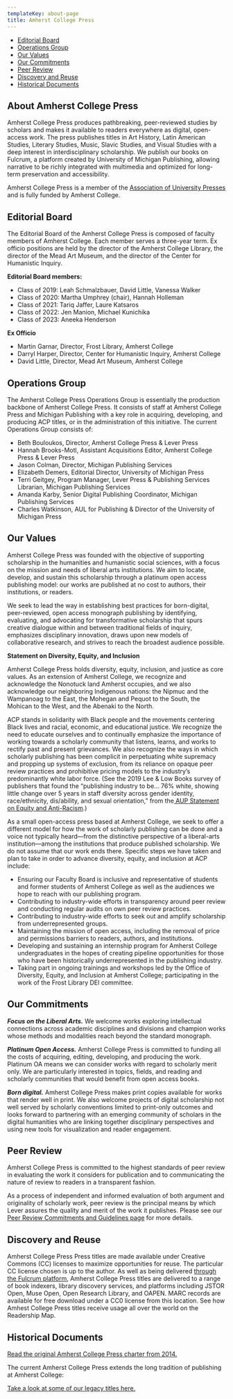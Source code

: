 ```yaml
---
templateKey: about-page
title: Amherst College Press
---
```

<ul class="list-unstyled">
<li><a href="#editorial">Editorial Board</a></li>
<li><a href="#operations">Operations Group</a></li>
<li><a href="#values">Our Values</a></li>
<li><a href="#commitments">Our Commitments</a></li>
<li><a href="#peerreview">Peer Review</a></li>
<li><a href="#discovery">Discovery and Reuse</a></li>
<li><a href="#historical-docs">Historical Documents</a></li>
</ul>

<h2 id="governance">About Amherst College Press</h2>

Amherst College Press produces pathbreaking, peer-reviewed studies by scholars and makes it available to readers everywhere as digital, open-access work. The press publishes titles in Art History, Latin American Studies, Literary Studies, Music, Slavic Studies, and Visual Studies with a deep interest in interdisciplinary scholarship. We publish our books on Fulcrum, a platform created by University of Michigan Publishing, allowing narrative to be richly integrated with multimedia and optimized for long-term preservation and accessibility.

Amherst College Press is a member of the [Association of University Presses](http://www.aupresses.org/) and is fully funded by Amherst College.

<h2 id="editorial">Editorial Board</h2>

The Editorial Board of the Amherst College Press is composed of faculty members of Amherst College. Each member serves a three-year term. Ex officio positions are held by the director of the Amherst College Library, the director of the Mead Art Museum, and the director of the Center for Humanistic Inquiry.

**Editorial Board members:**

* Class of 2019: Leah Schmalzbauer, David Little, Vanessa Walker
* Class of 2020: Martha Umphrey (chair), Hannah Holleman
* Class of 2021: Tariq Jaffer, Laure Katsaros 
* Class of 2022: Jen Manion, Michael Kunichika 
* Class of 2023: Aneeka Henderson

**Ex Officio**

* Martin Garnar, Director, Frost Library, Amherst College
* Darryl Harper, Director, Center for Humanistic Inquiry, Amherst College
* David Little, Director, Mead Art Museum, Amherst College

<h2 id="operations">Operations Group</h2>

The Amherst College Press Operations Group is essentially the production backbone of Amherst College Press. It consists of staff at Amherst College Press and Michigan Publishing with a key role in acquiring, developing, and producing ACP titles, or in the administration of this initiative. The current Operations Group consists of:

* Beth Bouloukos, Director, Amherst College Press & Lever Press
* Hannah Brooks-Motl, Assistant Acquisitions Editor, Amherst College Press & Lever Press
* Jason Colman, Director, Michigan Publishing Services
* Elizabeth Demers, Editorial Director, University of Michigan Press
* Terri Geitgey, Program Manager, Lever Press & Publishing Services Librarian, Michigan Publishing Services
* Amanda Karby, Senior Digital Publishing Coordinator, Michigan Publishing Services
* Charles Watkinson, AUL for Publishing & Director of the University of Michigan Press

<h2 id="values">Our Values</h2>

Amherst College Press was founded with the objective of supporting scholarship in the humanities and humanistic social sciences, with a focus on the mission and needs of liberal arts institutions. We aim to locate, develop, and sustain this scholarship through a platinum open access publishing model: our works are published at no cost to authors, their institutions, or readers.

We seek to lead the way in establishing best practices for born-digital, peer-reviewed, open access monograph publishing by identifying, evaluating, and advocating for transformative scholarship that spurs creative dialogue within and between traditional fields of inquiry, emphasizes disciplinary innovation, draws upon new models of collaborative research, and strives to reach the broadest audience possible.

**Statement on Diversity, Equity, and Inclusion**

Amherst College Press holds diversity, equity, inclusion, and justice as core values. As an extension of Amherst College, we recognize and acknowledge the Nonotuck land Amherst occupies, and we also acknowledge our neighboring Indigenous nations: the Nipmuc and the Wampanoag to the East, the Mohegan and Pequot to the South, the Mohican to the West, and the Abenaki to the North.

ACP stands in solidarity with Black people and the movements centering Black lives and racial, economic, and educational justice. We recognize the need to educate ourselves and to continually emphasize the importance of working towards a scholarly community that listens, learns, and works to rectify past and present grievances. We also recognize the ways in which scholarly publishing has been complicit in perpetuating white supremacy and propping up systems of exclusion, from its reliance on opaque peer review practices and prohibitive pricing models to the industry’s predominantly white labor force. (See the 2019 Lee & Low Books survey of publishers that found the “publishing industry to be… 76% white, showing little change over 5 years in staff diversity across gender identity, race/ethnicity, dis/ability, and sexual orientation,” from the[ AUP Statement on Equity and Anti-Racism](https://aupresses.org/about-aupresses/equity-and-antiracism/).)

As a small open-access press based at Amherst College, we seek to offer a different model for how the work of scholarly publishing can be done and a voice not typically heard—from the distinctive perspective of a liberal-arts institution—among the institutions that produce published scholarship. We do not assume that our work ends there. Specific steps we have taken and plan to take in order to advance diversity, equity, and inclusion at ACP include:

* Ensuring our Faculty Board is inclusive and representative of students and former students of Amherst College as well as the audiences we hope to reach with our publishing program. 
* Contributing to industry-wide efforts in transparency around peer review and conducting regular audits on own peer review practices. 
* Contributing to industry-wide efforts to seek out and amplify scholarship from underrepresented groups.
* Maintaining the mission of open access, including the removal of price and permissions barriers to readers, authors, and institutions.
* Developing and sustaining an internship program for Amherst College undergraduates in the hopes of creating pipeline opportunities for those who have been historically underrepresented in the publishing industry.
* Taking part in ongoing trainings and workshops led by the Office of Diversity, Equity, and Inclusion at Amherst College; participating in the work of the Frost Library DEI committee.

<h2 id="commitments">Our Commitments</h2>

***Focus on the Liberal Arts.*** We welcome works exploring intellectual connections across academic disciplines and divisions and champion works whose methods and modalities reach beyond the standard monograph.

***Platinum Open Access.*** Amherst College Press is committed to funding all the costs of acquiring, editing, developing, and producing the work. Platinum OA means we can consider works with regard to scholarly merit only. We are particularly interested in topics, fields, and reading and scholarly communities that would benefit from open access books.

***Born digital.*** Amherst College Press makes print copies available for works that render well in print. We also welcome projects of digital scholarship not well served by scholarly conventions limited to print-only outcomes and looks forward to partnering with an emerging community of scholars in the digital humanities who are linking together disciplinary perspectives and using new tools for visualization and reader engagement.

<h2 id="peerreview">Peer Review</h2>

Amherst College Press is committed to the highest standards of peer review in evaluating the work it considers for publication and to communicating the nature of review to readers in a transparent fashion. 

As a process of independent and informed evaluation of both argument and originality of scholarly work, peer review is the principal means by which Lever assures the quality and merit of the work it publishes. Please see our [Peer Review Commitments and Guidelines page](https://leverpress.org/peerreview) for more details.

<h2 id="discovery">Discovery and Reuse</h2>

Amherst College Press Press titles are made available under Creative Commons (CC) licenses to maximize opportunities for reuse. The particular CC license chosen is up to the author. As well as being delivered [through the Fulcrum platform](https://www.fulcrum.org/amherst?locale=en), Amherst College Press titles are delivered to a range of book indexers, library discovery services, and platforms including JSTOR Open, Muse Open, Open Research Library, and OAPEN. MARC records are available for free download under a CC0 license from this location. See how Amhest College Press titles receive usage all over the world on the Readership Map.

<h2 id="historical-docs">Historical Documents</h2>

<a href="assets/acp-2014-charter.pdf">Read the original Amherst College Press charter from 2014. </a>

 The current Amherst College Press extends the long tradition of publishing at Amherst College:

<a href="assets/acp-historical-titles.pdf">Take a look at some of our legacy titles here.</a>